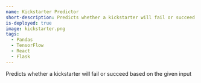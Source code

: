 ```yaml
---
name: Kickstarter Predictor
short-description: Predicts whether a kickstarter will fail or succeed based on the given input
is-deployed: true
image: kickstarter.png
tags:
  - Pandas
  - TensorFlow
  - React
  - Flask
---
```


Predicts whether a kickstarter will fail or succeed based on the given input
